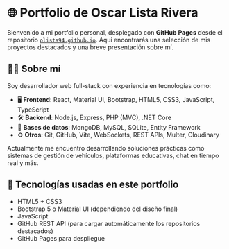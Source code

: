 # 🌐 Portfolio de Oscar Lista Rivera

Bienvenido a mi portfolio personal, desplegado con **GitHub Pages** desde el repositorio [`olista94.github.io`](https://olista94.github.io). Aquí encontrarás una selección de mis proyectos destacados y una breve presentación sobre mí.

## 👨‍💻 Sobre mí

Soy desarrollador web full-stack con experiencia en tecnologías como:

- 🖥️ **Frontend**: React, Material UI, Bootstrap, HTML5, CSS3, JavaScript, TypeScript
- 🛠️ **Backend**: Node.js, Express, PHP (MVC), .NET Core
- 💾 **Bases de datos**: MongoDB, MySQL, SQLite, Entity Framework
- ⚙️ **Otros**: Git, GitHub, Vite, WebSockets, REST APIs, Multer, Cloudinary

Actualmente me encuentro desarrollando soluciones prácticas como sistemas de gestión de vehículos, plataformas educativas, chat en tiempo real y más.

## 🚀 Tecnologías usadas en este portfolio

- HTML5 + CSS3
- Bootstrap 5 o Material UI (dependiendo del diseño final)
- JavaScript
- GitHub REST API (para cargar automáticamente los repositorios destacados)
- GitHub Pages para despliegue

